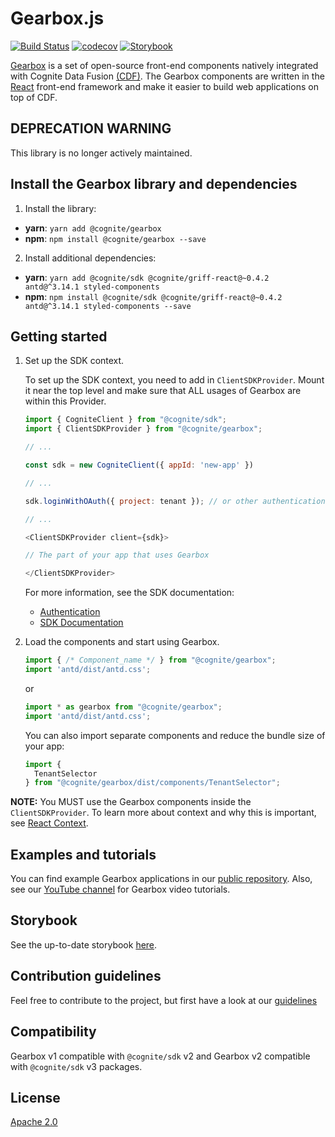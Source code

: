 # Gearbox.js
[![Build Status](https://github.com/cognitedata/gearbox.js/workflows/Lint%20&%20Build%20&%20Test%20&%20Deploy/badge.svg)](https://github.com/cognitedata/gearbox.js/actions?query=branch:master)
[![codecov](https://codecov.io/gh/cognitedata/gearbox.js/branch/master/graph/badge.svg)](https://codecov.io/gh/cognitedata/gearbox.js)
[![Storybook](https://cdn.jsdelivr.net/gh/storybookjs/brand@master/badge/badge-storybook.svg)](https://cognitedata.github.io/gearbox.js/?path=/docs/assets-assetbreadcrumb--basic-usage)

[Gearbox](https://github.com/cognitedata/gearbox.js) is a set of open-source front-end components natively integrated with Cognite Data Fusion [(CDF)](https://docs.cognite.com/dev/). 
The Gearbox components are written in the [React](https://reactjs.org) front-end framework and make it easier to build web applications on top of CDF.

## DEPRECATION WARNING

This library is no longer actively maintained.

## Install the Gearbox library and dependencies

1. Install the library:

- **yarn**: `yarn add @cognite/gearbox`
- **npm**: `npm install @cognite/gearbox --save`

2. Install additional dependencies:

- **yarn**: `yarn add @cognite/sdk @cognite/griff-react@~0.4.2 antd@^3.14.1 styled-components`
- **npm**: `npm install @cognite/sdk @cognite/griff-react@~0.4.2 antd@^3.14.1 styled-components --save`


## Getting started
1. Set up the SDK context.

    To set up the SDK context, you need to add in `ClientSDKProvider`. Mount it near the top level and make sure that ALL usages of Gearbox are within this Provider.

    ```js
    import { CogniteClient } from "@cognite/sdk";
    import { ClientSDKProvider } from "@cognite/gearbox";
    
    // ...
    
    const sdk = new CogniteClient({ appId: 'new-app' })
    
    // ...
    
    sdk.loginWithOAuth({ project: tenant }); // or other authentication methods
    
    // ...
    
    <ClientSDKProvider client={sdk}>
    
    // The part of your app that uses Gearbox
    
    </ClientSDKProvider>
    ```

    For more information, see the SDK documentation:

      - [Authentication](https://github.com/cognitedata/cognitesdk-js/blob/HEAD/guides/authentication.md)
      - [SDK Documentation](https://www.npmjs.com/package/@cognite/sdk/)

2. Load the components and start using Gearbox.

    ```js
    import { /* Component_name */ } from "@cognite/gearbox";
    import 'antd/dist/antd.css';
    ```

    or

    ```js
    import * as gearbox from "@cognite/gearbox";
    import 'antd/dist/antd.css';
    ```

    You can also import separate components and reduce the bundle size of your app:

    ```js
    import {
      TenantSelector
    } from "@cognite/gearbox/dist/components/TenantSelector";
    ```
**NOTE:** You MUST use the Gearbox components inside the `ClientSDKProvider`. To learn more about context and why this is important, see [React Context](https://reactjs.org/docs/context.html).  

## Examples and tutorials

You can find example Gearbox applications in our [public repository](https://github.com/cognitedata/javascript-getting-started). Also, see our [YouTube channel](https://www.youtube.com/playlist?list=PLrRAbrQ_glsXGzl5OIen3eSS8bz-YFjTV) for Gearbox video tutorials.

## Storybook

See the up-to-date storybook [here](https://cognitedata.github.io/gearbox.js/?path=/docs/assets-assetbreadcrumb--basic-usage).

## Contribution guidelines

Feel free to contribute to the project, but first have a look at our [guidelines](./CONTRIBUTION.md)

## Compatibility
Gearbox v1 compatible with `@cognite/sdk` v2 and Gearbox v2 compatible with `@cognite/sdk` v3 packages.

## License

[Apache 2.0](https://www.apache.org/licenses/LICENSE-2.0)
